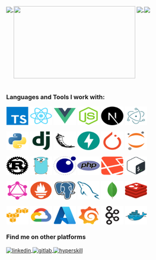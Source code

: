  <div>
  <a href="https://github.com/andeen171">
  <img align="center" src="https://github-readme-stats-andeen171.vercel.app/api?username=andeen171&show_icons=true&theme=catppuccin&include_all_commits=true&count_private=true"/>
 </a>
 <img height="195px" width="328px" align="top" src="https://cdn.discordapp.com/attachments/902981234618167356/976816999135068230/4828480a6d11e580a7e814fdd2d50d5f_2.gif" />
 <a href="https://wakatime.com/@andeen171" target="_blank">
  <img align="center" src="https://github-readme-stats-andeen171.vercel.app/api/wakatime?username=andeen171&layout=compact&theme=catppuccin&langs_count=8"/>
 <a/>
 <img align="center" src="https://github-readme-stats-andeen171.vercel.app/api/top-langs?username=andeen171&layout=compact&theme=catppuccin&langs_count=8"/>
</div>
<br>

### Languages and Tools I work with:

<div>
  <img align="center" alt="typescript" height="50" width="60" src="https://raw.githubusercontent.com/devicons/devicon/master/icons/typescript/typescript-original.svg">
  <img align="center" alt="react" height="50" width="60" src="https://raw.githubusercontent.com/devicons/devicon/master/icons/react/react-original.svg">
  <img align="center" alt="vuejs" height="50" width="60" src="https://raw.githubusercontent.com/devicons/devicon/master/icons/vuejs/vuejs-original.svg">
  <img align="center" alt="nodejs" height="50" width="60" src="https://raw.githubusercontent.com/devicons/devicon/master/icons/nodejs/nodejs-original.svg">
  <img align="center" alt="nextjs" height="50" width="60" src="https://raw.githubusercontent.com/devicons/devicon/master/icons/nextjs/nextjs-original.svg">
  <img align="center" alt="nextjs" height="50" width="60" src="https://raw.githubusercontent.com/devicons/devicon/master/icons/electron/electron-original.svg">
 <br><br>
  <img align="center" alt="python" height="50" width="60" src="https://raw.githubusercontent.com/devicons/devicon/master/icons/python/python-original.svg">
  <img align="center" alt="django" height="50" width="60" src="https://raw.githubusercontent.com/devicons/devicon/master/icons/django/django-plain.svg">
  <img align="center" alt="flask" height="50" width="60" src="https://raw.githubusercontent.com/devicons/devicon/master/icons/flask/flask-original.svg">
  <img align="center" alt="fastapi" height="50" width="60" src="https://raw.githubusercontent.com/devicons/devicon/master/icons/fastapi/fastapi-original.svg">
  <img align="center" alt="pytorch" height="50" width="60" src="https://raw.githubusercontent.com/devicons/devicon/master/icons/pytorch/pytorch-original.svg">
  <img align="center" alt="jupyter" height="50" width="60" src="https://raw.githubusercontent.com/devicons/devicon/master/icons/jupyter/jupyter-original.svg">
<br><br>
  <img align="center" alt="rust" height="50" width="60" src="https://raw.githubusercontent.com/devicons/devicon/master/icons/rust/rust-plain.svg">
  <img align="center" alt="go" height="50" width="60" src="https://raw.githubusercontent.com/devicons/devicon/master/icons/go/go-original.svg">
  <img align="center" alt="lua" height="50" width="60" src="https://raw.githubusercontent.com/devicons/devicon/master/icons/lua/lua-original.svg">
  <img align="center" alt="php" height="50" width="60" src="https://raw.githubusercontent.com/devicons/devicon/master/icons/php/php-original.svg">
  <img align="center" alt="laravel" height="50" width="60" src="https://raw.githubusercontent.com/devicons/devicon/master/icons/laravel/laravel-plain.svg">
  <img align="center" alt="bash" height="50" width="60" src="https://raw.githubusercontent.com/devicons/devicon/master/icons/bash/bash-original.svg">
<br><br>
 <img align="center" alt="graphql" height="50" width="60" src="https://raw.githubusercontent.com/devicons/devicon/master/icons/graphql/graphql-plain.svg">
 <img align="center" alt="prometheus" height="50" width="60" src="https://raw.githubusercontent.com/devicons/devicon/master/icons/prometheus/prometheus-original.svg">
 <img align="center" alt="postgresql" height="50" width="60" src="https://raw.githubusercontent.com/devicons/devicon/master/icons/postgresql/postgresql-original.svg">
 <img align="center" alt="mysql" height="50" width="60" src="https://raw.githubusercontent.com/devicons/devicon/master/icons/mysql/mysql-original.svg">
 <img align="center" alt="mongodb" height="50" width="60" src="https://raw.githubusercontent.com/devicons/devicon/master/icons/mongodb/mongodb-original.svg">
 <img align="center" alt="redis" height="50" width="60" src="https://raw.githubusercontent.com/devicons/devicon/master/icons/redis/redis-original.svg">
<br><br>
  <img align="center" alt="aws" height="50" width="60" src="https://raw.githubusercontent.com/devicons/devicon/master/icons/amazonwebservices/amazonwebservices-original.svg">
  <img align="center" alt="googlecloud" height="50" width="60" src="https://raw.githubusercontent.com/devicons/devicon/master/icons/googlecloud/googlecloud-original.svg">
  <img align="center" alt="azure" height="50" width="60" src="https://raw.githubusercontent.com/devicons/devicon/master/icons/azure/azure-original.svg">
  <img align="center" alt="grafana" height="50" width="60" src="https://raw.githubusercontent.com/devicons/devicon/master/icons/grafana/grafana-original.svg">
  <img align="center" alt="kafka" height="50" width="60" src="https://raw.githubusercontent.com/devicons/devicon/master/icons/apachekafka/apachekafka-original.svg">
  <img align="center" alt="docker" height="50" width="60" src="https://raw.githubusercontent.com/devicons/devicon/master/icons/docker/docker-original.svg">

</div>
 
 ### Find me on other platforms
  
<div>
  <a href="https://www.linkedin.com/in/andeen171/" target="_blank">
   <img align="center" alt="linkedin" height="50" width="60" src="https://cdn.jsdelivr.net/gh/devicons/devicon/icons/linkedin/linkedin-original.svg">
  </a>
  <a href="https://gitlab.com/andeen171" target="_blank">
   <img align="center" alt="gitlab" height="50" width="60" src="https://cdn.jsdelivr.net/gh/devicons/devicon/icons/gitlab/gitlab-original.svg">
  </a>
  <a href="https://hyperskill.org/profile/73595570" target="_blank">
   <img align="center" alt="hyperskill" height="50" width="60" src="https://cdn.jsdelivr.net/gh/devicons/devicon/icons/jetbrains/jetbrains-original.svg">
  </a>
</div>
